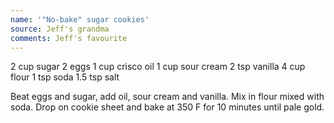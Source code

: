 ```yaml
---
name: '"No-bake" sugar cookies'
source: Jeff's grandma
comments: Jeff's favourite
---
```


2 cup sugar
2 eggs
1 cup crisco oil
1 cup sour cream
2 tsp vanilla
4 cup flour
1 tsp soda
1.5 tsp salt

Beat eggs and sugar, add oil, sour cream and vanilla.  Mix in flour mixed with soda. Drop on cookie sheet and bake at 350 F for 10 minutes until pale gold.  

